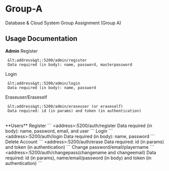 # Group-A
Database &amp; Cloud System Group Assignment (Group A)

## Usage Documentation
**Admin**
Register
```
 &lt;address&gt;:5200/admin/register
 Data required (in body): name, password, masterpassword
```
Login
```
 &lt;address&gt;:5200/admin/login
 Data required (in body): name, password
```
Eraseuser/Eraseself
```
 &lt;address&gt;:5200/admin/eraseuser (or eraseself)
 Data required: id (in params) and token (in authentication)
```
<br>
**Users**
Register
```
 &lt;address&gt;:5200/auth/register
 Data required (in body): name, password, email, and user
```
Login
```
 &lt;address&gt;:5200/auth/login
 Data required (in body): name, password
```
Delete Account
```
 &lt;address&gt;:5200/auth/erase
 Data required: id (in params) and token (in authentication)
```
Change password/email/playername
```
 &lt;address&gt;:5200/auth/changepass(changename and changeemail)
 Data required: id (in params), name/email/password (in body) and token (in authentication)
```
